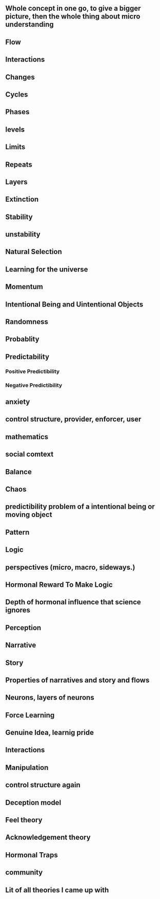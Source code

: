 ## Whole concept in one go, to give a bigger picture, then the whole thing about micro understanding

## Flow

## Interactions

## Changes

## Cycles

## Phases

## levels

## Limits

## Repeats

## Layers

## Extinction

## Stability

## unstability

## Natural Selection

## Learning for the universe

## Momentum

## Intentional Being and Uintentional Objects

## Randomness

## Probablity

## Predictability

### Positive Predictibility

### Negative Predictibility

## anxiety

## control structure, provider, enforcer, user

## mathematics

## social comtext

## Balance

## Chaos

## predictibility problem of a intentional being or moving object

## Pattern

## Logic

## perspectives (micro, macro, sideways.)

## Hormonal Reward To Make Logic

## Depth of hormonal influence that science ignores

## Perception

## Narrative

## Story

## Properties of narratives and story and flows

## Neurons, layers of neurons

## Force Learning

## Genuine Idea, learnig pride

## Interactions

## Manipulation

## control structure again

## Deception model

## Feel theory

## Acknowledgement theory

## Hormonal Traps

## community

##

## Lit of all theories I came up with
